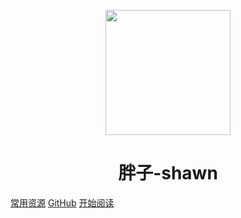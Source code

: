 <p align="center">
<img src="https://ss0.bdstatic.com/70cFvHSh_Q1YnxGkpoWK1HF6hhy/it/u=2481424715,2807309609&fm=26&gp=0.jpg" width="200" height="200"/>
</p>
<h1 align="center">胖子-shawn</h1>

[常用资源](https://shimo.im/docs/MuiACIg1HlYfVxrj/)
[GitHub](https://github.com/xianqiangliu/pangzi-shawn)
[开始阅读](#胖子-shawn)




